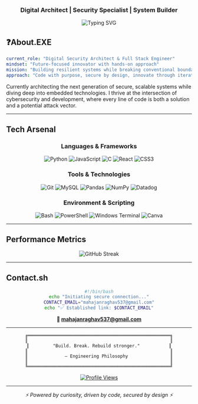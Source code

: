 <div align="center">
  
### Digital Architect | Security Specialist | System Builder

</div>



<div align="center">
  
![Typing SVG](https://readme-typing-svg.herokuapp.com/?font=Fira+Code&size=18&duration=2000&pause=1000&color=00D9FF&center=true&vCenter=true&width=600&lines=Cybersecurity+Enthusiast;Full+Stack+Developer;Embedded+Systems+Engineer;Always+Learning%2C+Always+Building)

</div>

## ❓**About.EXE**

```yaml
current_role: "Digital Security Architect & Full Stack Engineer"
mindset: "Future-focused innovator with hands-on approach"
mission: "Building resilient systems while breaking conventional boundaries"
approach: "Code with purpose, secure by design, innovate through iteration"
```

Currently architecting the next generation of secure, scalable systems while diving deep into embedded technologies. I thrive at the intersection of cybersecurity and development, where every line of code is both a solution and a potential attack vector.

---

## **Tech Arsenal**

<div align="center">

### **Languages & Frameworks**
![Python](https://img.shields.io/badge/Python-3776AB?style=for-the-badge&logo=python&logoColor=white)
![JavaScript](https://img.shields.io/badge/JavaScript-F7DF1E?style=for-the-badge&logo=javascript&logoColor=black)
![C](https://img.shields.io/badge/C-00599C?style=for-the-badge&logo=c&logoColor=white)
![React](https://img.shields.io/badge/React-20232A?style=for-the-badge&logo=react&logoColor=61DAFB)
![CSS3](https://img.shields.io/badge/CSS3-1572B6?style=for-the-badge&logo=css3&logoColor=white)

### **Tools & Technologies**
![Git](https://img.shields.io/badge/Git-F05032?style=for-the-badge&logo=git&logoColor=white)
![MySQL](https://img.shields.io/badge/MySQL-4479A1?style=for-the-badge&logo=mysql&logoColor=white)
![Pandas](https://img.shields.io/badge/Pandas-150458?style=for-the-badge&logo=pandas&logoColor=white)
![NumPy](https://img.shields.io/badge/NumPy-013243?style=for-the-badge&logo=numpy&logoColor=white)
![Datadog](https://img.shields.io/badge/Datadog-632CA6?style=for-the-badge&logo=datadog&logoColor=white)

### **Environment & Scripting**
![Bash](https://img.shields.io/badge/Bash_Script-121011?style=for-the-badge&logo=gnu-bash&logoColor=white)
![PowerShell](https://img.shields.io/badge/PowerShell-5391FE?style=for-the-badge&logo=powershell&logoColor=white)
![Windows Terminal](https://img.shields.io/badge/Windows_Terminal-4D4D4D?style=for-the-badge&logo=windows-terminal&logoColor=white)
![Canva](https://img.shields.io/badge/Canva-00C4CC?style=for-the-badge&logo=canva&logoColor=white)

</div>

---

##  **Performance Metrics**

<div align="center">

<img src="https://github-readme-streak-stats.herokuapp.com/?user=digitalpardoxxoo&theme=tokyonight&hide_border=true" alt="GitHub Streak" />

</div>

---

## **Contact.sh**

<div align="center">

```bash
#!/bin/bash
echo "Initiating secure connection..."
CONTACT_EMAIL="mahajanraghav537@gmail.com"
echo "✅ Established link: $CONTACT_EMAIL"
```

**📧 [mahajanraghav537@gmail.com](mailto:mahajanraghav537@gmail.com)**

</div>

---

<div align="center">

```
╔══════════════════════════════════════════════════════╗
║                                                      ║
║         "Build. Break. Rebuild stronger."           ║
║                                                      ║
║              — Engineering Philosophy                ║
║                                                      ║
╚══════════════════════════════════════════════════════╝
```

[![Profile Views](https://komarev.com/ghpvc/?username=digitalpardoxxoo&color=00d9ff&style=flat-square&label=Profile+Views)](https://github.com/digitalpardoxxoo)

</div>

---

<div align="center">
<i>⚡ Powered by curiosity, driven by code, secured by design ⚡</i>
</div>
